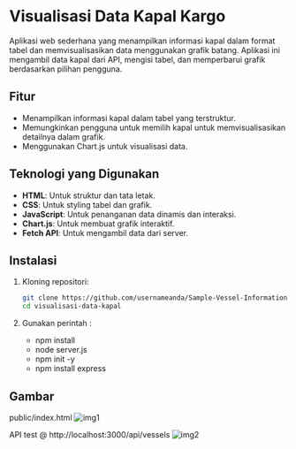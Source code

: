 # Visualisasi Data Kapal Kargo

Aplikasi web sederhana yang menampilkan informasi kapal dalam format tabel dan memvisualisasikan data menggunakan grafik batang. Aplikasi ini mengambil data kapal dari API, mengisi tabel, dan memperbarui grafik berdasarkan pilihan pengguna.

## Fitur

- Menampilkan informasi kapal dalam tabel yang terstruktur.
- Memungkinkan pengguna untuk memilih kapal untuk memvisualisasikan detailnya dalam grafik.
- Menggunakan Chart.js untuk visualisasi data.

## Teknologi yang Digunakan

- **HTML**: Untuk struktur dan tata letak.
- **CSS**: Untuk styling tabel dan grafik.
- **JavaScript**: Untuk penanganan data dinamis dan interaksi.
- **Chart.js**: Untuk membuat grafik interaktif.
- **Fetch API**: Untuk mengambil data dari server.

## Instalasi

1. Kloning repositori:

   ```bash
   git clone https://github.com/usernameanda/Sample-Vessel-Information-.git
   cd visualisasi-data-kapal
2. Gunakan perintah :

   - npm install
   - node server.js
   - npm init -y
   - npm install express
     
## Gambar
public/index.html
![img1](https://github.com/user-attachments/assets/c0acc51c-3abb-4d3f-a508-9dfa88a8d3f4)

API test @ http://localhost:3000/api/vessels
![img2](https://github.com/user-attachments/assets/c70263bf-fcd9-419f-8743-37c5b8f2f978)


